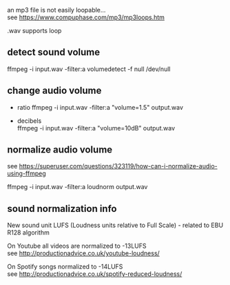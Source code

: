 an mp3 file is not easily loopable...   
see https://www.compuphase.com/mp3/mp3loops.htm  

.wav supports loop

## detect sound volume
ffmpeg -i input.wav -filter:a volumedetect -f null /dev/null

## change audio volume
- ratio
ffmpeg -i input.wav -filter:a "volume=1.5" output.wav

- decibels  
ffmpeg -i input.wav -filter:a "volume=10dB" output.wav

## normalize audio volume
see https://superuser.com/questions/323119/how-can-i-normalize-audio-using-ffmpeg  

ffmpeg -i input.wav -filter:a loudnorm output.wav


## sound normalization info
New sound unit LUFS (Loudness units relative to Full Scale) - related to EBU R128 algorithm

On Youtube all videos are normalized to -13LUFS  
see http://productionadvice.co.uk/youtube-loudness/

On Spotify songs normalized to -14LUFS  
see http://productionadvice.co.uk/spotify-reduced-loudness/


